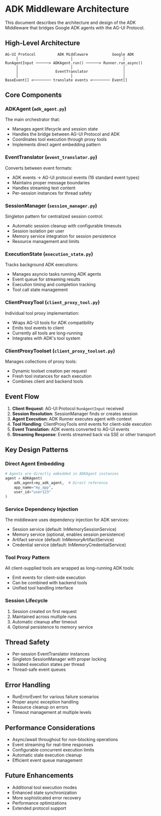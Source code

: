 # ADK Middleware Architecture

This document describes the architecture and design of the ADK Middleware that bridges Google ADK agents with the AG-UI Protocol.

## High-Level Architecture

```
AG-UI Protocol          ADK Middleware           Google ADK
     │                        │                       │
RunAgentInput ──────> ADKAgent.run() ──────> Runner.run_async()
     │                        │                       │
     │                 EventTranslator                │
     │                        │                       │
BaseEvent[] <──────── translate events <──────── Event[]
```

## Core Components

### ADKAgent (`adk_agent.py`)
The main orchestrator that:
- Manages agent lifecycle and session state
- Handles the bridge between AG-UI Protocol and ADK
- Coordinates tool execution through proxy tools
- Implements direct agent embedding pattern

### EventTranslator (`event_translator.py`)
Converts between event formats:
- ADK events → AG-UI protocol events (16 standard event types)
- Maintains proper message boundaries
- Handles streaming text content
- Per-session instances for thread safety

### SessionManager (`session_manager.py`)
Singleton pattern for centralized session control:
- Automatic session cleanup with configurable timeouts
- Session isolation per user
- Memory service integration for session persistence
- Resource management and limits

### ExecutionState (`execution_state.py`)
Tracks background ADK executions:
- Manages asyncio tasks running ADK agents
- Event queue for streaming results
- Execution timing and completion tracking
- Tool call state management

### ClientProxyTool (`client_proxy_tool.py`)
Individual tool proxy implementation:
- Wraps AG-UI tools for ADK compatibility
- Emits tool events to client
- Currently all tools are long-running
- Integrates with ADK's tool system

### ClientProxyToolset (`client_proxy_toolset.py`)
Manages collections of proxy tools:
- Dynamic toolset creation per request
- Fresh tool instances for each execution
- Combines client and backend tools

## Event Flow

1. **Client Request**: AG-UI Protocol `RunAgentInput` received
2. **Session Resolution**: SessionManager finds or creates session
3. **Agent Execution**: ADK Runner executes agent with context
4. **Tool Handling**: ClientProxyTools emit events for client-side execution
5. **Event Translation**: ADK events converted to AG-UI events
6. **Streaming Response**: Events streamed back via SSE or other transport

## Key Design Patterns

### Direct Agent Embedding
```python
# Agents are directly embedded in ADKAgent instances
agent = ADKAgent(
    adk_agent=my_adk_agent,  # Direct reference
    app_name="my_app",
    user_id="user123"
)
```

### Service Dependency Injection
The middleware uses dependency injection for ADK services:
- Session service (default: InMemorySessionService)
- Memory service (optional, enables session persistence)
- Artifact service (default: InMemoryArtifactService)
- Credential service (default: InMemoryCredentialService)

### Tool Proxy Pattern
All client-supplied tools are wrapped as long-running ADK tools:
- Emit events for client-side execution
- Can be combined with backend tools
- Unified tool handling interface

### Session Lifecycle
1. Session created on first request
2. Maintained across multiple runs
3. Automatic cleanup after timeout
4. Optional persistence to memory service

## Thread Safety

- Per-session EventTranslator instances
- Singleton SessionManager with proper locking
- Isolated execution states per thread
- Thread-safe event queues

## Error Handling

- RunErrorEvent for various failure scenarios
- Proper async exception handling
- Resource cleanup on errors
- Timeout management at multiple levels

## Performance Considerations

- Async/await throughout for non-blocking operations
- Event streaming for real-time responses
- Configurable concurrent execution limits
- Automatic stale execution cleanup
- Efficient event queue management

## Future Enhancements

- Additional tool execution modes
- Enhanced state synchronization
- More sophisticated error recovery
- Performance optimizations
- Extended protocol support